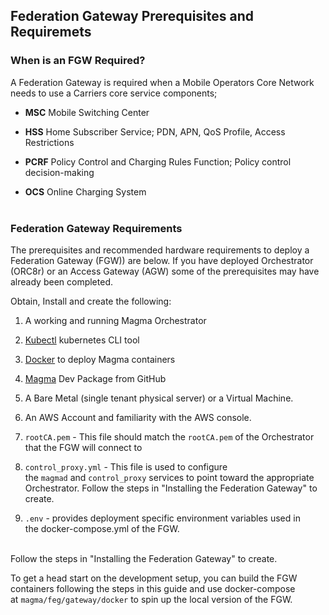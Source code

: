 ## Federation Gateway Prerequisites and Requiremets


### When is an FGW Required?

A Federation Gateway is required when a Mobile Operators Core Network needs to use a Carriers core service components;

- **MSC** Mobile Switching Center

- **HSS** Home Subscriber Service; PDN, APN, QoS Profile, Access Restrictions

- **PCRF** Policy Control and Charging Rules Function; Policy control decision-making

- **OCS** Online Charging System<br><br/>

### Federation Gateway Requirements

The prerequisites and recommended hardware requirements to deploy a
Federation Gateway (FGW)) are below. If you have deployed Orchestrator
(ORC8r) or an Access Gateway (AGW) some of the prerequisites may have
already been completed.

Obtain, Install and create the following:

1.  A working and running Magma Orchestrator

2.  [Kubectl](https://kubernetes.io/docs/tasks/tools/install-kubectl/) kubernetes CLI tool

3.  [Docker](https://www.docker.com/) to deploy Magma containers

4.  [Magma](https://github.com/facebookincubator/magma/) Dev Package from GitHub

5.  A Bare Metal (single tenant physical server) or a Virtual Machine.

6.  An AWS Account and familiarity with the AWS console.

7.  ```rootCA.pem``` - This file should match the ```rootCA.pem``` of the Orchestrator that the FGW will connect to

8.  ```control_proxy.yml``` - This file is used to configure the ```magmad``` and ```control_proxy``` services to point toward the
    appropriate Orchestrator. Follow the steps in "Installing the Federation Gateway" to create.

9.  ```.env``` - provides deployment specific environment variables used in the docker-compose.yml of the FGW.<br><br/>

Follow the steps in "Installing the Federation Gateway" to create.

To get a head start on the development setup, you can build the FGW
containers following the steps in this guide and use docker-compose
at ```magma/feg/gateway/docker``` to spin up the local version of the FGW.<br><br/>
